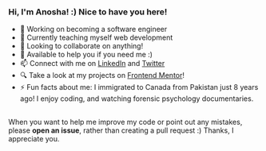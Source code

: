 ### Hi, I'm Anosha! :) Nice to have you here!

- 🔭 Working on becoming a software engineer
- 🌱 Currently teaching myself web development
- 👯 Looking to collaborate on anything!
- 🤔 Available to help you if you need me :)
- 📫 Connect with me on [LinkedIn](https://www.linkedin.com/in/anoshaahmed/) and [Twitter](https://twitter.com/anosha1ahmed)
- 🔍 Take a look at my projects on [Frontend Mentor](https://www.frontendmentor.io/profile/anoshaahmed)!
- ⚡ Fun facts about me: I immigrated to Canada from Pakistan just 8 years ago! I enjoy coding, and watching forensic psychology documentaries.

##
When you want to help me improve my code or point out any mistakes, please **open an issue**, rather than creating a pull request :) Thanks, I appreciate you.

<!--
### Hi there 👋


**anoshaahmed/anoshaahmed** is a ✨ _special_ ✨ repository because its `README.md` (this file) appears on your GitHub profile.

Here are some ideas to get you started:

- 🔭 I’m currently working on ...
- 🌱 I’m currently learning ...
- 👯 I’m looking to collaborate on ...
- 🤔 I’m looking for help with ...
- 💬 Ask me about ...
- 📫 How to reach me: ...
- 😄 Pronouns: ...
- ⚡ Fun fact: ...
-->
